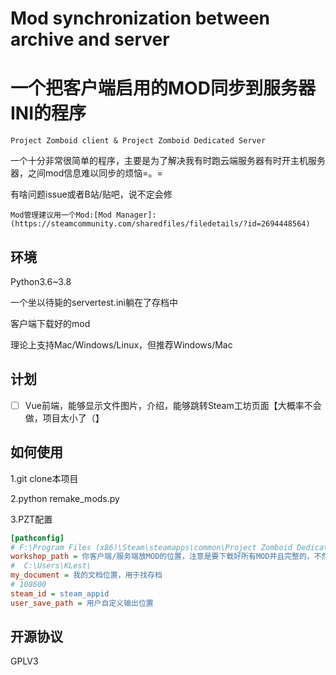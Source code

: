 # Mod synchronization between archive and server

# 一个把客户端启用的MOD同步到服务器INI的程序

```
Project Zomboid client & Project Zomboid Dedicated Server
```

一个十分非常很简单的程序，主要是为了解决我有时跑云端服务器有时开主机服务器，之间mod信息难以同步的烦恼=。=

有啥问题issue或者B站/贴吧，说不定会修

`Mod管理建议用一个Mod:[Mod Manager]:(https://steamcommunity.com/sharedfiles/filedetails/?id=2694448564)`

## 环境

Python3.6~3.8

一个坐以待毙的servertest.ini躺在了存档中

客户端下载好的mod

理论上支持Mac/Windows/Linux，但推荐Windows/Mac

## 计划

- [ ] Vue前端，能够显示文件图片，介绍，能够跳转Steam工坊页面【大概率不会做，项目太小了（】

## 如何使用

1.git clone本项目

2.python remake_mods.py

3.PZT配置

```ini
[pathconfig]
# F:\Program Files (x86)\Steam\steamapps\common\Project Zomboid Dedicated Server\steamapps\workshop\content\
workshop_path = 你客户端/服务端放MOD的位置，注意是要下载好所有MOD并且完整的，不然找不到steam_workshop_id。
#  C:\Users\KLest\
my_document = 我的文档位置，用于找存档
# 108600
steam_id = steam_appid
user_save_path = 用户自定义输出位置
```



## 开源协议

GPLV3